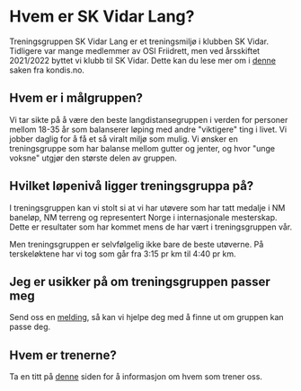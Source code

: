 # Hvem er SK Vidar Lang?

Treningsgruppen SK Vidar Lang er et treningsmiljø i klubben SK Vidar. Tidligere var mange medlemmer av OSI Friidrett, men ved årsskiftet 2021/2022 byttet vi klubb til SK Vidar. Dette kan du lese mer om i [denne](https://web.archive.org/web/20220125111005/https://www.kondis.no/osi-friidrett-melder-overgang-til-sportsklubben-vidar.6426058-127676.html) saken fra kondis.no.

## Hvem er i målgruppen?

Vi tar sikte på å være den beste langdistansegruppen i verden for personer mellom 18-35 år som balanserer løping med andre "viktigere" ting i livet. Vi jobber daglig for å få et så viralt miljø som mulig. Vi ønsker en treningsgruppe som har balanse mellom gutter og jenter, og hvor "unge voksne" utgjør den største delen av gruppen.

## Hvilket løpenivå ligger treningsgruppa på?
I treningsgruppen kan vi stolt si at vi har utøvere som har tatt medalje i NM baneløp, NM terreng og representert Norge i internasjonale mesterskap. Dette er resultater som har kommet mens de har vært i treningsgruppen vår.

Men treningsgruppen er selvfølgelig ikke bare de beste utøverne. På terskeløktene har vi tog som går fra 3:15 pr km til 4:40 pr km.

## Jeg er usikker på om treningsgruppen passer meg
Send oss en [melding](/diverse/kontakt), så kan vi hjelpe deg med å finne ut om gruppen kan passe deg.

## Hvem er trenerne?
Ta en titt på [denne](/diverse/trenere) siden for å informasjon om hvem som trener oss.